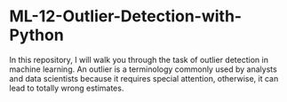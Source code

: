 # ML-12-Outlier-Detection-with-Python
In this repository, I will walk you through the task of outlier detection in machine learning. An outlier is a terminology commonly used by analysts and data scientists because it requires special attention, otherwise, it can lead to totally wrong estimates.
